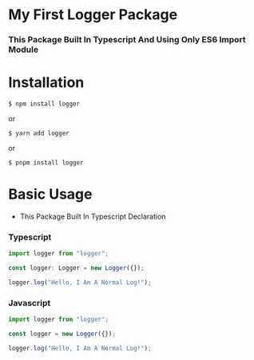 # My First Logger Package

### This Package Built In Typescript And Using Only ES6 Import Module

# Installation

```console
$ npm install logger
```

or

```console
$ yarn add logger
```

or

```console
$ pnpm install logger
```

# Basic Usage

- This Package Built In Typescript Declaration

### Typescript

```ts
import logger from "logger";

const logger: Logger = new Logger({});

logger.log("Hello, I Am A Normal Log!");
```

### Javascript

```js
import logger from "logger";

const logger = new Logger({});

logger.log("Hello, I Am A Normal Log!");
```
